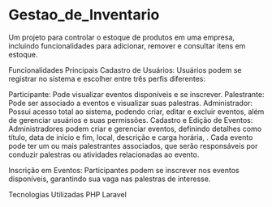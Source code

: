 # Gestao_de_Inventario
 Um projeto para controlar o estoque de produtos em uma empresa, incluindo funcionalidades para adicionar, remover e consultar itens em estoque.

Funcionalidades Principais
Cadastro de Usuários:
Usuários podem se registrar no sistema e escolher entre três perfis diferentes:

Participante: Pode visualizar eventos disponíveis e se inscrever.
Palestrante: Pode ser associado a eventos e visualizar suas palestras.
Administrador: Possui acesso total ao sistema, podendo criar, editar e excluir eventos, além de gerenciar usuários e suas permissões.
Cadastro e Edição de Eventos:
Administradores podem criar e gerenciar eventos, definindo detalhes como título, data de início e fim, local, descrição e carga horária, . Cada evento pode ter um ou mais palestrantes associados, que serão responsáveis por conduzir palestras ou atividades relacionadas ao evento.

Inscrição em Eventos:
Participantes podem se inscrever nos eventos disponíveis, garantindo sua vaga nas palestras de interesse.

Tecnologias Utilizadas
PHP
Laravel
